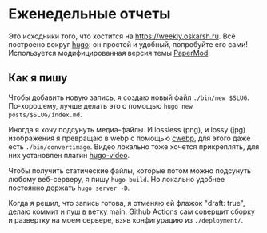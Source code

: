 # Еженедельные отчеты

Это исходники того, что хостится на https://weekly.oskarsh.ru. Всё построено вокруг
[hugo](https://gohugo.io/): он простой и удобный, попробуйте его сами!  Используется
модифицированная версия темы [PaperMod](https://github.com/adityatelange/hugo-PaperMod).

## Как я пишу

Чтобы добавить новую запись, я создаю новый файл `./bin/new $SLUG`.  По-хорошему, лучше
делать это с помощью `hugo new posts/$SLUG/index.md`.

Иногда я хочу подсунуть медиа-файлы. И lossless (png), и lossy (jpg) изображения я
превращаю в webp с помощью [cwebp](https://developers.google.com/speed/webp/), для этого
даже есть `./bin/convertimage`. Видео локально тоже хочется прикреплять, для них
установлен плагин [hugo-video](https://github.com/martignoni/hugo-video).

Чтобы получить статические файлы, которые потом можно подсунуть любому веб-серверу, я пишу
`hugo build`. Но локально удобнее постоянно держать `hugo server -D`.

Когда я решил, что запись готова, я отменяю ей флажок "draft: true", делаю коммит и пуш в
ветку main. Github Actions сам совершит сборку и развертку на моем сервере, взяв
конфигурацию из `./deployment/`.
